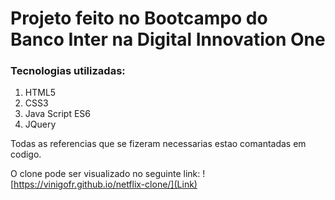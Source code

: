 # Projeto feito no Bootcampo do Banco Inter na Digital Innovation One

### Tecnologias utilizadas:
1. HTML5
2. CSS3
3. Java Script ES6
4. JQuery

Todas as referencias que se fizeram necessarias estao comantadas em codigo.

O clone pode ser visualizado no seguinte link: ![https://vinigofr.github.io/netflix-clone/](Link)

